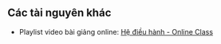 ## Các tài nguyên khác

* Playlist video bài giảng online: [Hệ điều hành - Online Class](https://www.youtube.com/playlist?list=PLD-uU9PUNiZZZmVJK6MIlt3Ccy5pLz22f)
